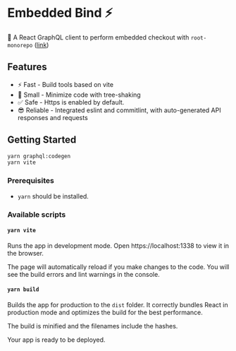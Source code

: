 # Embedded Bind ⚡️

🚀 A React GraphQL client to perform embedded checkout with `root-monorepo` ([link](https://github.com/Root-App/root-monorepo/tree/matt-spike-embedded-graphql-poc))

## Features

- ⚡️ Fast - Build tools based on vite
- 👻 Small - Minimize code with tree-shaking
- ✅ Safe - Https is enabled by default.
- 😎 Reliable - Integrated eslint and commitlint, with auto-generated API responses and requests

## Getting Started


```bash
yarn graphql:codegen
yarn vite
```

### Prerequisites

- `yarn` should be installed.

### Available scripts


#### `yarn vite`

Runs the app in development mode.
Open https://localhost:1338 to view it in the browser.

The page will automatically reload if you make changes to the code.
You will see the build errors and lint warnings in the console.

#### `yarn build`

Builds the app for production to the `dist` folder.
It correctly bundles React in production mode and optimizes the build for the best performance.

The build is minified and the filenames include the hashes.

Your app is ready to be deployed.
